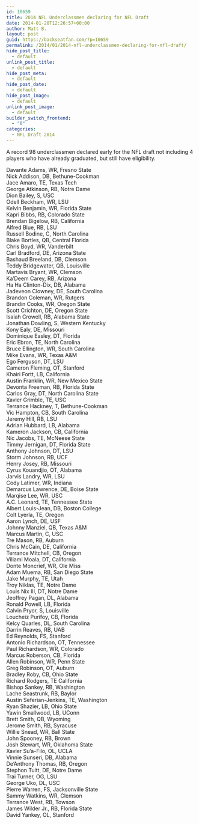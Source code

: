 ```yaml
---
id: 10659
title: 2014 NFL Underclassmen declaring for NFL Draft
date: 2014-01-20T12:26:57+00:00
author: Matt B.
layout: post
guid: https://backseatfan.com/?p=10659
permalink: /2014/01/2014-nfl-underclassmen-declaring-for-nfl-draft/
hide_post_title:
  - default
unlink_post_title:
  - default
hide_post_meta:
  - default
hide_post_date:
  - default
hide_post_image:
  - default
unlink_post_image:
  - default
builder_switch_frontend:
  - "0"
categories:
  - NFL Draft 2014
---
```


<div class="entry">
  <p>
    A record 98 underclassmen declared early for the NFL draft not including 4 players who have already graduated, but still have eligibility.
  </p>

  <p>
    Davante Adams, WR, Fresno State<br /> Nick Addison, DB, Bethune-Cookman<br /> Jace Amaro, TE, Texas Tech<br /> George Atkinson, RB, Notre Dame<br /> Dion Bailey, S, USC<br /> Odell Beckham, WR, LSU<br /> Kelvin Benjamin, WR, Florida State<br /> Kapri Bibbs, RB, Colorado State<br /> Brendan Bigelow, RB, California<br /> Alfred Blue, RB, LSU<br /> Russell Bodine, C, North Carolina<br /> Blake Bortles, QB, Central Florida<br /> Chris Boyd, WR, Vanderbilt<br /> Carl Bradford, DE, Arizona State<br /> Bashaud Breeland, DB, Clemson<br /> Teddy Bridgewater, QB, Louisville<br /> Martavis Bryant, WR, Clemson<br /> Ka’Deem Carey, RB, Arizona<br /> Ha Ha Clinton-Dix, DB, Alabama<br /> Jadeveon Clowney, DE, South Carolina<br /> Brandon Coleman, WR, Rutgers<br /> Brandin Cooks, WR, Oregon State<br /> Scott Crichton, DE, Oregon State<br /> Isaiah Crowell, RB, Alabama State<br /> Jonathan Dowling, S, Western Kentucky<br /> Kony Ealy, DE, Missouri<br /> Dominique Easley, DT, Florida<br /> Eric Ebron, TE, North Carolina<br /> Bruce Ellington, WR, South Carolina<br /> Mike Evans, WR, Texas A&M<br /> Ego Ferguson, DT, LSU<br /> Cameron Fleming, OT, Stanford<br /> Khairi Fortt, LB, California<br /> Austin Franklin, WR, New Mexico State<br /> Devonta Freeman, RB, Florida State<br /> Carlos Gray, DT, North Carolina State<br /> Xavier Grimble, TE, USC<br /> Terrance Hackney, T, Bethune-Cookman<br /> Vic Hampton, CB, South Carolina<br /> Jeremy Hill, RB, LSU<br /> Adrian Hubbard, LB, Alabama<br /> Kameron Jackson, CB, California<br /> Nic Jacobs, TE, McNeese State<br /> Timmy Jernigan, DT, Florida State<br /> Anthony Johnson, DT, LSU<br /> Storm Johnson, RB, UCF<br /> Henry Josey, RB, Missouri<br /> Cyrus Kouandjio, OT, Alabama<br /> Jarvis Landry, WR, LSU<br /> Cody Latimer, WR, Indiana<br /> Demarcus Lawrence, DE, Boise State<br /> Marqise Lee, WR, USC<br /> A.C. Leonard, TE, Tennessee State<br /> Albert Louis-Jean, DB, Boston College<br /> Colt Lyerla, TE, Oregon<br /> Aaron Lynch, DE, USF<br /> Johnny Manziel, QB, Texas A&M<br /> Marcus Martin, C, USC<br /> Tre Mason, RB, Auburn<br /> Chris McCain, DE, California<br /> Terrance Mitchell, CB, Oregon<br /> Viliami Moala, DT, California<br /> Donte Moncrief, WR, Ole Miss<br /> Adam Muema, RB, San Diego State<br /> Jake Murphy, TE, Utah<br /> Troy Niklas, TE, Notre Dame<br /> Louis Nix III, DT, Notre Dame<br /> Jeoffrey Pagan, DL, Alabama<br /> Ronald Powell, LB, Florida<br /> Calvin Pryor, S, Louisville<br /> Loucheiz Purifoy, CB, Florida<br /> Kelcy Quarles, DL, South Carolina<br /> Darrin Reaves, RB, UAB<br /> Ed Reynolds, FS, Stanford<br /> Antonio Richardson, OT, Tennessee<br /> Paul Richardson, WR, Colorado<br /> Marcus Roberson, CB, Florida<br /> Allen Robinson, WR, Penn State<br /> Greg Robinson, OT, Auburn<br /> Bradley Roby, CB, Ohio State<br /> Richard Rodgers, TE California<br /> Bishop Sankey, RB, Washington<br /> Lache Seastrunk, RB, Baylor<br /> Austin Seferian-Jenkins, TE, Washington<br /> Ryan Shazier, LB, Ohio State<br /> Yawin Smallwood, LB, UConn<br /> Brett Smith, QB, Wyoming<br /> Jerome Smith, RB, Syracuse<br /> Willie Snead, WR, Ball State<br /> John Spooney, RB, Brown<br /> Josh Stewart, WR, Oklahoma State<br /> Xavier Su’a-Filo, OL, UCLA<br /> Vinnie Sunseri, DB, Alabama<br /> De’Anthony Thomas, RB, Oregon<br /> Stephon Tuitt, DE, Notre Dame<br /> Trai Turner, OG, LSU<br /> George Uko, DL, USC<br /> Pierre Warren, FS, Jacksonville State<br /> Sammy Watkins, WR, Clemson<br /> Terrance West, RB, Towson<br /> James Wilder Jr., RB, Florida State<br /> David Yankey, OL, Stanford
  </p>
</div>
